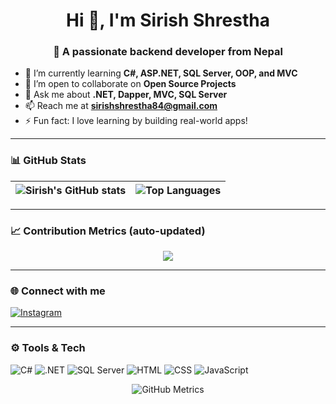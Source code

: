 <!--START_SECTION:metrics-->
<h1 align="center">Hi 👋, I'm Sirish Shrestha</h1>
<h3 align="center">🚀 A passionate backend developer from Nepal</h3>

- 🌱 I’m currently learning **C#, ASP.NET, SQL Server, OOP, and MVC**
- 👯 I’m open to collaborate on **Open Source Projects**
- 💬 Ask me about **.NET, Dapper, MVC, SQL Server**
- 📫 Reach me at **sirishshrestha84@gmail.com**
- ⚡ Fun fact: I love learning by building real-world apps!

---

### 📊 GitHub Stats

| <img src="https://github-readme-stats.vercel.app/api?username=sirishshrestha84&show_icons=true&theme=radical" alt="Sirish's GitHub stats" /> | <img src="https://github-readme-stats.vercel.app/api/top-langs/?username=sirishshrestha84&layout=compact&theme=radical" alt="Top Languages" /> |
|---|---|

---

### 📈 Contribution Metrics (auto-updated)

<p align="center">
  <img src="https://github-profile-summary-cards.vercel.app/api/cards/profile-details?username=sirishshrestha84&theme=radical" />
</p>

---

### 🌐 Connect with me

[![Instagram](https://img.shields.io/badge/-Instagram-E4405F?style=flat-square&logo=Instagram&logoColor=white&link=https://instagram.com/call_me_sirish_shrestha)](https://instagram.com/call_me_sirish_shrestha)

---

### ⚙️ Tools & Tech

![C#](https://img.shields.io/badge/-C%23-239120?style=flat-square&logo=c-sharp&logoColor=white)
![.NET](https://img.shields.io/badge/-.NET-512BD4?style=flat-square&logo=dotnet&logoColor=white)
![SQL Server](https://img.shields.io/badge/-SQL%20Server-CC2927?style=flat-square&logo=microsoft-sql-server&logoColor=white)
![HTML](https://img.shields.io/badge/-HTML5-E34F26?style=flat-square&logo=html5&logoColor=white)
![CSS](https://img.shields.io/badge/-CSS3-1572B6?style=flat-square&logo=css3)
![JavaScript](https://img.shields.io/badge/-JavaScript-F7DF1E?style=flat-square&logo=javascript&logoColor=black)

<p align="center">
  <img src="https://raw.githubusercontent.com/sirishshrestha84/sirishshrestha84/main/metrics.svg" alt="GitHub Metrics" />
</p>

<!--END_SECTION:metrics-->
